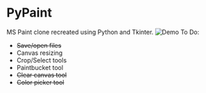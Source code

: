 # PyPaint
MS Paint clone recreated using Python and Tkinter.
![Demo](https://github.com/segao/PyPaint/blob/master/PyPaint%20Demo.gif)
To Do:
- ~~Save/open files~~ 
- Canvas resizing
- Crop/Select tools
- Paintbucket tool
- ~~Clear canvas tool~~
- ~~Color picker tool~~
